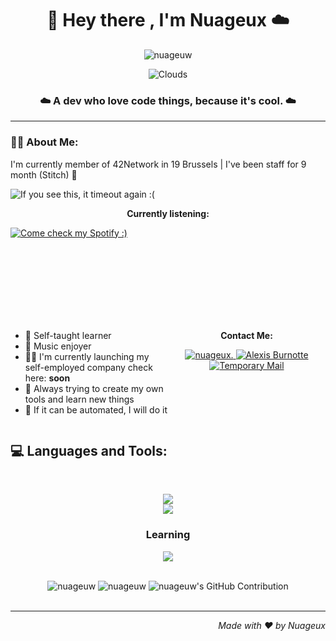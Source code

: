 <h1 align="center">👋 Hey there , I'm Nuageux ☁️</h1>
<p align="center"> <img src="https://komarev.com/ghpvc/?username=nuageuw&label=Welcomed%20Clouds&color=0e75b6&style=flat&abbreviated=true" alt="nuageuw" /> </p>

<div align="center">

![Clouds](https://github.com/nuageuw/nuageuw/blob/main/assets/clouds.gif)

</div>

<h3 align="center">☁️ A dev who love code things, because it's cool. ☁️</h3>

---

<h3>😶‍🌫️ About Me:</h3>
<p>
    <p>I'm currently member of 42Network in 19 Brussels | I've been staff for 9 month (Stitch) 🐸</p>
        <a href="https://github.com/nuageuw">
            <img align="left" src="https://badge.mediaplus.ma/darkblue/aburnott?1337Badge=off&UM6P=off" alt="If you see this, it timeout again :(" />
        </a><br>
        <p align="center"><b>Currently listening:</b></p>
        <a href="https://open.spotify.com/user/kcwskp9c5halk1e7zdqwy81fx">
            <img align="center" src="https://spotify-github-profile.vercel.app/api/view?uid=kcwskp9c5halk1e7zdqwy81fx&cover_image=true&theme=natemoo-re&show_offline=true&background_color=121212&interchange=true&bar_color=0088c2&bar_color_cover=true" alt="Come check my Spotify :)">
        </a>
</p>
<br><br><br><br><br><br><br>
<div>
  <div style="float: left; width: 50%;">
    <ul>
      <li>🧠 Self-taught learner</li>
      <li>🎵 Music enjoyer</li>
      <li>🧑‍💻 I'm currently launching my self-employed company check here: <b>soon</b></li>
      <li>📝 Always trying to create my own tools and learn new things</li>
      <li>👀 If it can be automated, I will do it</li>
    </ul>
  </div>
  <div style="float: right; width: 50%; text-align: center;">
    <p><b>Contact Me:</b></p>
    <a href="https://discordapp.com/users/1007577488467185674">
      <img src="https://skillicons.dev/icons?i=discord" alt="nuageux."/>
    </a>
    <a href="www.linkedin.com/in/alexis-burnotte">
      <img src="https://skillicons.dev/icons?i=linkedin" alt="Alexis Burnotte"/>
    </a>
    <a href="mailto:aburnott@student.s19.be">
      <img src="https://skillicons.dev/icons?i=gmail" alt="Temporary Mail"/>
    </a>
  </div>
  <div style="clear: both;"></div>
</div>

<h2 align="left">💻 Languages and Tools:</h2>
<br>
<p align="center">
  <a href="https://skillicons.dev">
    <img src="https://skillicons.dev/icons?i=git,nodejs,npm,github,python,html,js,css,c,cpp,docker,django" /><br>
    <img src="https://skillicons.dev/icons?i=linux,windows,vscode,discord,notion,figma,ps,ae,pr,ai,xd" />
  </a>
</p>
<h3 align="center">Learning</h3>
<p align="center">
    <a href="https://skillicons.dev">
    <img src="https://skillicons.dev/icons?i=mongodb,mysql,aws,nginx" /><br>
  </a>
</p>
<br>
<div align="center">
    <img src="https://github-readme-stats.vercel.app/api?username=nuageuw&show_icons=true&locale=en&theme=tokyonight&line_height=20" alt="nuageuw" />
    <img src="https://github-readme-stats.vercel.app/api/top-langs?username=nuageuw&show_icons=true&locale=en&layout=compact&theme=tokyonight" alt="nuageuw" />
    <img src="https://github-profile-summary-cards.vercel.app/api/cards/profile-details?username=nuageuw&theme=tokyonight" alt="nuageuw's GitHub Contribution"/>
</div>
<br>

---


<p align="right"><i>Made with ❤️ by Nuageux</i></p>

